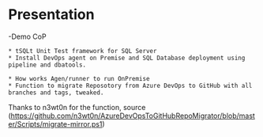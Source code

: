 # Presentation
-Demo CoP 

    * tSQLt Unit Test framework for SQL Server
    * Install DevOps agent on Premise and SQL Database deployment using pipeline and dbatools.

    * How works Agen/runner to run OnPremise
    * Function to migrate Reposotory from Azure DevOps to GitHub with all branches and tags, tweaked. 

Thanks to n3wt0n for the function, source (https://github.com/n3wt0n/AzureDevOpsToGitHubRepoMigrator/blob/master/Scripts/migrate-mirror.ps1)
